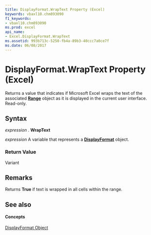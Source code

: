 ```yaml
---
title: DisplayFormat.WrapText Property (Excel)
keywords: vbaxl10.chm893090
f1_keywords:
- vbaxl10.chm893090
ms.prod: excel
api_name:
- Excel.DisplayFormat.WrapText
ms.assetid: 993b713c-5250-fb4a-89b3-40ccc7a0ce7f
ms.date: 06/08/2017
---
```



# DisplayFormat.WrapText Property (Excel)

Returns a value that indicates if Microsoft Excel wraps the text of the associated **[Range](range-object-excel.md)** object as it is displayed in the current user interface. Read-only.


## Syntax

 _expression_ . **WrapText**

 _expression_ A variable that represents a **[DisplayFormat](displayformat-object-excel.md)** object.


### Return Value

Variant


## Remarks

Returns **True** if text is wrapped in all cells within the range.


## See also


#### Concepts


[DisplayFormat Object](displayformat-object-excel.md)

